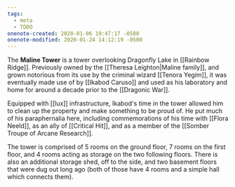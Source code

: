 ```yaml
---
tags:
  - meta
  - TODO
onenote-created: 2020-01-06 19:47:17 -0500
onenote-modified: 2020-01-24 14:12:19 -0500
---
```

The **Maline Tower** is a tower overlooking Dragonfly Lake in [[Rainbow Ridge]]. Previously owned by the [[Theresa Leighton|Maline family]], and grown notorious from its use by the criminal wizard [[Tenora Yegim]], it was eventually made use of by [[Ikabod Caruso]] and used as his laboratory and home for around a decade prior to the [[Dragonic War]].

Equipped with [[lux]] infrastructure, Ikabod's time in the tower allowed him to clean up the property and make something to be proud of. He put much of his paraphernalia here, including commemorations of his time with [[Flora Neeld]], as an ally of [[Critical Hit]], and as a member of the [[Somber Troupe of Arcane Research]].

The tower is comprised of 5 rooms on the ground floor, 7 rooms on the first floor, and 4 rooms acting as storage on the two following floors. There is also an additional storage shed, off to the side, and two basement floors that were dug out long ago (both of those have 4 rooms and a simple hall which connects them).

